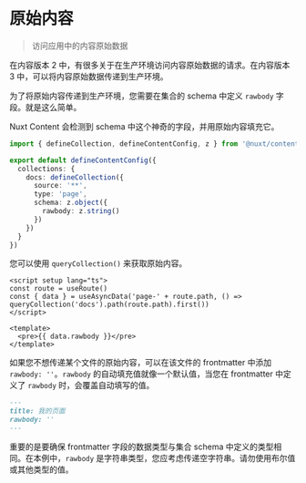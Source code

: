 # 原始内容

> 访问应用中的内容原始数据

在内容版本 2 中，有很多关于在生产环境访问内容原始数据的请求。在内容版本 3 中，可以将内容原始数据传递到生产环境。

为了将原始内容传递到生产环境，您需要在集合的 schema 中定义 `rawbody` 字段。就是这么简单。

Nuxt Content 会检测到 schema 中这个神奇的字段，并用原始内容填充它。

```ts [content.config.ts]
import { defineCollection, defineContentConfig, z } from '@nuxt/content'

export default defineContentConfig({
  collections: {
    docs: defineCollection({
      source: '**',
      type: 'page',
      schema: z.object({
        rawbody: z.string()
      })
    })
  }
})
```

您可以使用 `queryCollection()` 来获取原始内容。

```vue [pages/index.vue]
<script setup lang="ts">
const route = useRoute()
const { data } = useAsyncData('page-' + route.path, () => queryCollection('docs').path(route.path).first())
</script>

<template>
  <pre>{{ data.rawbody }}</pre>
</template>
```

如果您不想传递某个文件的原始内容，可以在该文件的 frontmatter 中添加 `rawbody: ''`。`rawbody` 的自动填充值就像一个默认值，当您在 frontmatter 中定义了 `rawbody` 时，会覆盖自动填写的值。

```md [content.md]
---
title: 我的页面
rawbody: ''
---
```

<callout>

重要的是要确保 frontmatter 字段的数据类型与集合 schema 中定义的类型相同。在本例中，`rawbody` 是字符串类型，您应考虑传递空字符串。请勿使用布尔值或其他类型的值。

</callout>
